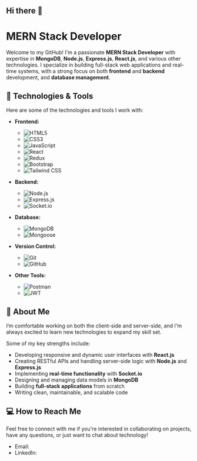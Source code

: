 ## Hi there 👋

# MERN Stack Developer

Welcome to my GitHub! I'm a passionate **MERN Stack Developer** with expertise in **MongoDB**, **Node.js**, **Express.js**, **React.js**, and various other technologies. I specialize in building full-stack web applications and real-time systems, with a strong focus on both **frontend** and **backend** development, and **database management**.

## 🔧 Technologies & Tools

Here are some of the technologies and tools I work with:

- **Frontend:**
  
  - ![HTML5](https://img.shields.io/badge/HTML5-E34F26?style=for-the-badge&logo=html5&logoColor=white)
  - ![CSS3](https://img.shields.io/badge/CSS3-1572B6?style=for-the-badge&logo=css3&logoColor=white)
  - ![JavaScript](https://img.shields.io/badge/JavaScript-F7DF1E?style=for-the-badge&logo=javascript&logoColor=black)
  - ![React](https://img.shields.io/badge/React.js-61DAFB?style=for-the-badge&logo=react&logoColor=white)
  - ![Redux](https://img.shields.io/badge/Redux-764ABC?style=for-the-badge&logo=redux&logoColor=white)
  - ![Bootstrap](https://img.shields.io/badge/Bootstrap-563D7C?style=for-the-badge&logo=bootstrap&logoColor=white)
  - ![Tailwind CSS](https://img.shields.io/badge/Tailwind%20CSS-06B6D4?style=for-the-badge&logo=tailwindcss&logoColor=white)

- **Backend:**
  - ![Node.js](https://img.shields.io/badge/Node.js-339933?style=for-the-badge&logo=node.js&logoColor=white)
  - ![Express.js](https://img.shields.io/badge/Express.js-000000?style=for-the-badge&logo=express&logoColor=white)
  - ![Socket.io](https://img.shields.io/badge/Socket.io-010002?style=for-the-badge&logo=socket.io&logoColor=white)

- **Database:**
  - ![MongoDB](https://img.shields.io/badge/MongoDB-47A248?style=for-the-badge&logo=mongodb&logoColor=white)
  - ![Mongoose](https://img.shields.io/badge/Mongoose-880000?style=for-the-badge&logo=mongoose&logoColor=white)

- **Version Control:**
  - ![Git](https://img.shields.io/badge/Git-F05032?style=for-the-badge&logo=git&logoColor=white)
  - ![GitHub](https://img.shields.io/badge/GitHub-181717?style=for-the-badge&logo=github&logoColor=white)

- **Other Tools:**
  - ![Postman](https://img.shields.io/badge/Postman-FF6C37?style=for-the-badge&logo=postman&logoColor=white)
  - ![JWT](https://img.shields.io/badge/JWT-000000?style=for-the-badge&logo=json-web-tokens&logoColor=white)

## 🌱 About Me

I’m comfortable working on both the client-side and server-side, and I'm always excited to learn new technologies to expand my skill set.

Some of my key strengths include:

- Developing responsive and dynamic user interfaces with **React.js**
- Creating RESTful APIs and handling server-side logic with **Node.js** and **Express.js**
- Implementing **real-time functionality** with **Socket.io**
- Designing and managing data models in **MongoDB**
- Building **full-stack applications** from scratch
- Writing clean, maintainable, and scalable code

## 💻 How to Reach Me

Feel free to connect with me if you're interested in collaborating on projects, have any questions, or just want to chat about technology!

- Email: 
- LinkedIn:  
